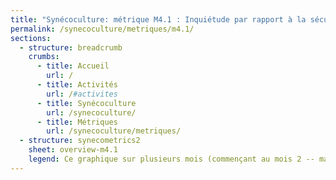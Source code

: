 ```yaml
---
title: "Synécoculture: métrique M4.1 : Inquiétude par rapport à la sécurité alimentaire"
permalink: /synecoculture/metriques/m4.1/
sections:
  - structure: breadcrumb
    crumbs:
      - title: Accueil
        url: /
      - title: Activités
        url: /#activites
      - title: Synécoculture
        url: /synecoculture/
      - title: Métriques
        url: /synecoculture/metriques/
  - structure: synecometrics2
    sheet: overview-m4.1
    legend: Ce graphique sur plusieurs mois (commençant au mois 2 -- mars 2025 -- car le mois 1 n'a pas assez de données) montre une inquiétude (score plus bas = plus inquiet) plus grande chez les resposnables des parcelles conventionnelles.
---
```

